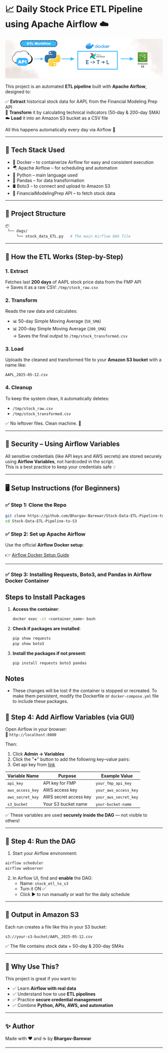 
# 📈 Daily Stock Price ETL Pipeline using Apache Airflow ☁️
![screenshot](https://github.com/Bhargav-Barewar/Stock-Data-ETL-Pipeline-to-S3/blob/main/Daily_Stock_Price_ETL_Workflow.png)

This project is an automated **ETL pipeline** built with **Apache Airflow**, designed to:

✅ **Extract** historical stock data for AAPL from the Financial Modeling Prep API  
🔧 **Transform** it by calculating technical indicators (50-day & 200-day SMA)  
☁️ **Load** it into an Amazon S3 bucket as a CSV file

All this happens automatically every day via Airflow 💫

---

## 🧰 Tech Stack Used


- 🐳 Docker – to containerize Airflow for easy and consistent execution  
- 🪂 Apache Airflow – for scheduling and automation
- 🐍 Python – main language used
- 🐼 Pandas – for data transformation
- 🛢️ Boto3 – to connect and upload to Amazon S3
- 🔐 FinancialModelingPrep API – to fetch stock data

---

## 📁 Project Structure

```bash
📦
 └── dags/
     └── stock_data_ETL.py   # The main Airflow DAG file
```

---

## 🔁 How the ETL Works (Step-by-Step)

### 1. **Extract**
Fetches last **200 days** of AAPL stock price data from the FMP API  
→ Saves it as a raw CSV: `/tmp/stock_raw.csv`

### 2. **Transform**
Reads the raw data and calculates:
- 📊 50-day Simple Moving Average (`50_SMA`)
- 📊 200-day Simple Moving Average (`200_SMA`)  
→ Saves the final output to `/tmp/stock_transformed.csv`

### 3. **Load**
Uploads the cleaned and transformed file to your **Amazon S3 bucket** with a name like:
```
AAPL_2025-05-12.csv
```

### 4. **Cleanup**
To keep the system clean, it automatically deletes:
- `/tmp/stock_raw.csv`
- `/tmp/stock_transformed.csv`

✅ No leftover files. Clean machine. 🧹

---

## 🔐 Security – Using Airflow Variables

All sensitive credentials (like API keys and AWS secrets) are stored securely using **Airflow Variables**, not hardcoded in the script.  
This is a best practice to keep your credentials safe 💡

---

## 🖥️ Setup Instructions (for Beginners)

### ✅ Step 1: Clone the Repo
```bash
git clone https://github.com/Bhargav-Barewar/Stock-Data-ETL-Pipeline-to-S3.git
cd Stock-Data-ETL-Pipeline-to-S3
```

### ✅ Step 2: Set up Apache Airflow
Use the official **Airflow Docker setup**:

👉 [Airflow Docker Setup Guide](https://airflow.apache.org/docs/apache-airflow/stable/start/docker.html)

---
### ✅ Step 3: Installing Requests, Boto3, and Pandas in Airflow Docker Container
## Steps to Install Packages

1. **Access the container**:
   ```bash
   docker exec -it <container_name> bash
   ```

2. **Check if packages are installed**:
   ```bash
   pip show requests
   pip show boto3
   ```

3. **Install the packages if not present**:
   ```bash
   pip install requests boto3 pandas
   ```

## Notes
- These changes will be lost if the container is stopped or recreated. To make them persistent, modify the Dockerfile or `docker-compose.yml` file to include these packages.

## 🧩 Step 4: Add Airflow Variables (via GUI)

Open Airflow in your browser:  
📍 `http://localhost:8080`

Then:

1. Click **Admin → Variables**
2. Click the "**+**" button to add the following key–value pairs:
3. Get api key from [link](https://site.financialmodelingprep.com/developer/docs/daily-chart-charts)

| Variable Name     | Purpose                          | Example Value               |
|------------------|----------------------------------|-----------------------------|
| `api_key`        | API key for FMP                  | `your_fmp_api_key`     |
| `aws_access_key` | AWS access key                   | `your_aws_access_key`       |
| `aws_secret_key` | AWS secret access key            | `your_aws_secret_key`       |
| `s3_bucket`      | Your S3 bucket name              | `your-bucket-name`          |

✅ These variables are used **securely inside the DAG** — not visible to others!

---

## 🚦 Step 4: Run the DAG

1. Start your Airflow environment:
```bash
airflow scheduler
airflow webserver
```

2. In Airflow UI, find and **enable** the DAG:
   - Name: `stock_etl_to_s3`
   - Turn it ON ✅
   - Click ▶️ to run manually or wait for the daily schedule

---

## 📂 Output in Amazon S3

Each run creates a file like this in your S3 bucket:
```
s3://your-s3-bucket/AAPL_2025-05-12.csv
```

✅ The file contains stock data + 50-day & 200-day SMAs

---
## 🎯 Why Use This?

This project is great if you want to:

- ✅ Learn **Airflow with real data**
- ✅ Understand how to use **ETL pipelines**
- ✅ Practice **secure credential management**
- ✅ Combine **Python, APIs, AWS, and automation**

---

## ✨ Author

Made with ❤️ and ☕ by **Bhargav-Barewar**

---

